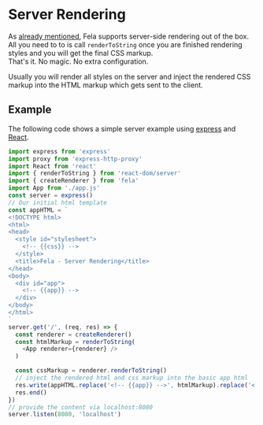 # Server Rendering
As [already mentioned](../introduction/Benefits.md), Fela supports server-side rendering out of the box.
All you need to to is call `renderToString` once you are finished rendering styles and you will get the final CSS markup.<br>
That's it. No magic. No extra configuration.

Usually you will render all styles on the server and inject the rendered CSS markup into the HTML markup which gets sent to the client.
## Example
The following code shows a simple server example using [express](https://github.com/expressjs/express) and [React](https://github.com/facebook/react).
```javascript
import express from 'express'
import proxy from 'express-http-proxy'
import React from 'react'
import { renderToString } from 'react-dom/server'
import { createRenderer } from 'fela'
import App from './app.js'
const server = express()
// Our initial html template
const appHTML = `
<!DOCTYPE html>
<html>
<head>
  <style id="stylesheet">
    <!-- {{css}} -->
  </style>
  <title>Fela - Server Rendering</title>
</head>
<body>
  <div id="app">
    <!-- {{app}} -->
  </div>
</body>
</html>
`
server.get('/', (req, res) => {
  const renderer = createRenderer()
  const htmlMarkup = renderToString(
    <App renderer={renderer} />
  )

  const cssMarkup = renderer.renderToString()
  // inject the rendered html and css markup into the basic app html
  res.write(appHTML.replace('<!-- {{app}} -->', htmlMarkup).replace('<!-- {{css}} -->', cssMarkup))
  res.end()
})
// provide the content via localhost:8080
server.listen(8080, 'localhost')
```
